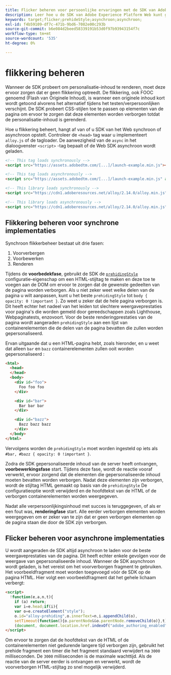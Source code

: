 ```yaml
---
title: Flicker beheren voor persoonlijke ervaringen met de SDK van Adobe Experience Platform Web
description: Leer hoe u de SDK van Adobe Experience Platform Web kunt gebruiken om flikkering op gebruikerservaring te beheren.
keywords: target;flicker;prehideStyle;asynchroon;asynchroon;
exl-id: f4b59109-df7c-471b-9bd6-7082e00c293b
source-git-commit: b6e084d2beed58339191b53d0f97b93943154f7c
workflow-type: tm+mt
source-wordcount: '535'
ht-degree: 0%

---
```


# flikkering beheren

Wanneer de SDK probeert om personalisatie-inhoud te renderen, moet deze ervoor zorgen dat er geen flikkering optreedt. De flikkering, ook FOOC genoemd (Flash van Originele Inhoud), is wanneer een originele inhoud kort wordt getoond alvorens het alternatief tijdens het testen/verpersoonlijken verschijnt. De SDK probeert CSS-stijlen toe te passen op elementen van de pagina om ervoor te zorgen dat deze elementen worden verborgen totdat de personalisatie-inhoud is gerenderd.

Hoe u flikkering beheert, hangt af van of u SDK van het Web synchroon of asynchroon opstelt. Controleer de `<head>` tag waar u implementeert `alloy.js` of de tagloader. De aanwezigheid van de `async` in het dialoogvenster `<script>` -tag bepaalt of de Web SDK asynchroon wordt geladen.

```html
<!-- This tag loads synchronously -->
<script src="https://assets.adobedtm.com/[...]/launch-example.min.js"></script>

<!-- This tag loads asynchronously -->
<script src="https://assets.adobedtm.com/[...]/launch-example.min.js" async></script>

<!-- This library loads synchronously -->
<script src="https://cdn1.adoberesources.net/alloy/2.14.0/alloy.min.js"></script>

<!-- This library loads asynchronously -->
<script src="https://cdn1.adoberesources.net/alloy/2.14.0/alloy.min.js" async></script>
```

## Flikkering beheren voor synchrone implementaties

Synchroon flikkerbeheer bestaat uit drie fasen:

1. Voorverbergen
1. Voorbewerken
1. Renderen

Tijdens de **voorbedekfase**, gebruikt de SDK de [`prehidingStyle`](../commands/configure/prehidingstyle.md) configuratie-eigenschap om een HTML-stijltag te maken en deze toe te voegen aan de DOM om ervoor te zorgen dat de gewenste gedeelten van de pagina worden verborgen. Als u niet zeker weet welke delen van de pagina u wilt aanpassen, kunt u het beste `prehidingStyle` tot `body { opacity: 0 !important }`. Zo weet u zeker dat de hele pagina verborgen is. Dit heeft echter het nadeel van het leiden tot slechtere weergaveprestaties voor pagina&#39;s die worden gemeld door gereedschappen zoals Lighthouse, Webpaginatests, enzovoort. Voor de beste renderingprestaties van de pagina wordt aangeraden `prehidingStyle` aan een lijst van containerelementen die de delen van de pagina bevatten die zullen worden gepersonaliseerd.

Ervan uitgaande dat u een HTML-pagina hebt, zoals hieronder, en u weet dat alleen `bar` en `bazz` containerelementen zullen ooit worden gepersonaliseerd :

```html
<html>
  <head>
  </head>
  <body>
    <div id="foo">
      Foo foo foo
    </div>

    <div id="bar">
      Bar bar bar
    </div>

    <div id="bazz">
      Bazz bazz bazz
    </div>
  </body>
</html>
```

Vervolgens worden de `prehidingStyle` moet worden ingesteld op iets als `#bar, #bazz { opacity: 0 !important }`.

Zodra de SDK gepersonaliseerde inhoud van de server heeft ontvangen, **voorbewerkingsfase** start. Tijdens deze fase, wordt de reactie vooraf verwerkt, ervoor zorgend dat de elementen die gepersonaliseerde inhoud moeten bevatten worden verborgen. Nadat deze elementen zijn verborgen, wordt de stijltag HTML gemaakt op basis van de `prehidingStyle` De configuratieoptie wordt verwijderd en de hoofdtekst van de HTML of de verborgen containerelementen worden weergegeven.

Nadat alle verpersoonlijkingsinhoud met succes is teruggegeven, of als er een fout was, **renderingfase** start. Alle eerder verborgen elementen worden weergegeven om er zeker van te zijn dat er geen verborgen elementen op de pagina staan die door de SDK zijn verborgen.

## Flicker beheren voor asynchrone implementaties

U wordt aangeraden de SDK altijd asynchroon te laden voor de beste weergaveprestaties van de pagina. Dit heeft echter enkele gevolgen voor de weergave van gepersonaliseerde inhoud. Wanneer de SDK asynchroon wordt geladen, is het vereist om het voorverborgen fragment te gebruiken. Het voorbeeldfragment moet worden toegevoegd vóór de SDK op de pagina HTML. Hier volgt een voorbeeldfragment dat het gehele lichaam verbergt:

```html
<script>
  !function(e,a,n,t){
    if (a) return;
    var i=e.head;if(i){
    var o=e.createElement("style");
    o.id="alloy-prehiding",o.innerText=n,i.appendChild(o),
    setTimeout(function(){o.parentNode&&o.parentNode.removeChild(o)},t)}}
    (document, document.location.href.indexOf("adobe_authoring_enabled") !== -1, "body { opacity: 0 !important }", 3000);
</script>
```

Om ervoor te zorgen dat de hoofdtekst van de HTML of de containerelementen niet gedurende langere tijd verborgen zijn, gebruikt het prehide fragment een timer die het fragment standaard verwijdert na `3000` milliseconden. De `3000` milliseconden is de maximale wachttijd. Als de reactie van de server eerder is ontvangen en verwerkt, wordt de voorverborgen HTML-stijltag zo snel mogelijk verwijderd.
